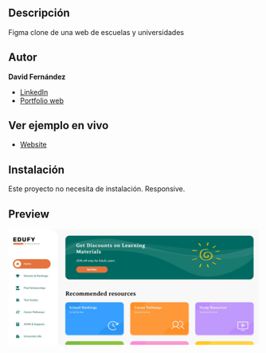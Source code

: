 ## Descripción

Figma clone de una web de escuelas y universidades

## Autor

**David Fernández**

* [LinkedIn](www.linkedin.com/in/david-fernandez-comesaña)
* [Portfolio web](https://personal-virtualfolio.netlify.app/)

## Ver ejemplo en vivo

- [Website](https://figma-university.netlify.app/)

## Instalación

Este proyecto no necesita de instalación. Responsive.

## Preview

![Image text](https://github.com/davidFCDev/figma-schools-page/blob/main/public/imagen-github.webp)


